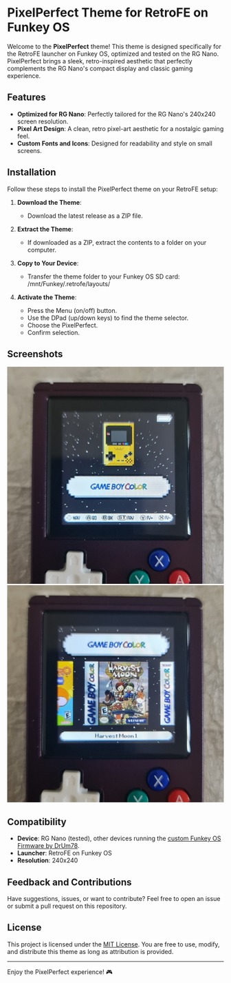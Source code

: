 # PixelPerfect Theme for RetroFE on Funkey OS

Welcome to the **PixelPerfect** theme! This theme is designed specifically for the RetroFE launcher on Funkey OS, optimized and tested on the RG Nano. PixelPerfect brings a sleek, retro-inspired aesthetic that perfectly complements the RG Nano's compact display and classic gaming experience.

## Features

- **Optimized for RG Nano**: Perfectly tailored for the RG Nano's 240x240 screen resolution.
- **Pixel Art Design**: A clean, retro pixel-art aesthetic for a nostalgic gaming feel.
- **Custom Fonts and Icons**: Designed for readability and style on small screens.

## Installation

Follow these steps to install the PixelPerfect theme on your RetroFE setup:

1. **Download the Theme**:
   - Download the latest release as a ZIP file.

2. **Extract the Theme**:
   - If downloaded as a ZIP, extract the contents to a folder on your computer.

3. **Copy to Your Device**:
   - Transfer the theme folder to your Funkey OS SD card: /mnt/Funkey/.retrofe/layouts/

4. **Activate the Theme**:
   - Press the Menu (on/off) button.
   - Use the DPad (up/down keys) to find the theme selector.
   - Choose the PixelPerfect.
   - Confirm selection.

## Screenshots

![Main Menu](./screenshots/screenshot1.jpg) 
![Game Selection](./screenshots/screenshot2.jpg) 

## Compatibility

- **Device**: RG Nano (tested), other devices running the [custom Funkey OS Firmware by DrUm78](https://github.com/DrUm78/FunKey-OS/releases/).
- **Launcher**: RetroFE on Funkey OS
- **Resolution**: 240x240

## Feedback and Contributions

Have suggestions, issues, or want to contribute? Feel free to open an issue or submit a pull request on this repository.

## License

This project is licensed under the [MIT License](LICENSE). You are free to use, modify, and distribute this theme as long as attribution is provided.

---

Enjoy the PixelPerfect experience! 🎮
